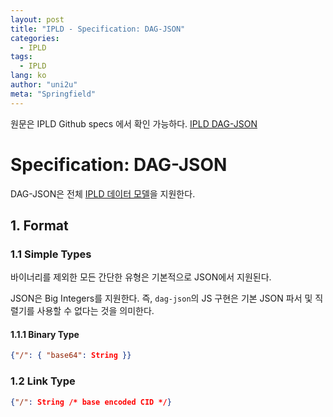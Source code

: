 ```yaml
---
layout: post
title: "IPLD - Specification: DAG-JSON"
categories:
  - IPLD
tags:
  - IPLD
lang: ko
author: "uni2u"
meta: "Springfield"
---
```


원문은 IPLD Github specs 에서 확인 가능하다. [IPLD DAG-JSON](https://github.com/ipld/specs/blob/master/block-layer/codecs/DAG-JSON.md)

# Specification: DAG-JSON

DAG-JSON은 전체 [IPLD 데이터 모델]()을 지원한다.

## 1. Format

### 1.1 Simple Types

바이너리를 제외한 모든 간단한 유형은 기본적으로 JSON에서 지원된다.

JSON은 Big Integers를 지원한다. 즉, `dag-json`의 JS 구현은 기본 JSON 파서 및 직렬기를 사용할 수 없다는 것을 의미한다.

#### 1.1.1 Binary Type

```json
{"/": { "base64": String }}
```

### 1.2 Link Type

```json
{"/": String /* base encoded CID */}
```
